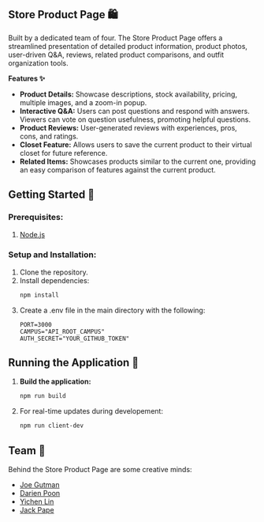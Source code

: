 ## Store Product Page 🛍️

Built by a dedicated team of four. The Store Product Page offers a streamlined presentation of detailed product information, product photos, user-driven Q&A, reviews, related product comparisons, and outfit organization tools.

**Features ✨**
- **Product Details:** Showcase descriptions, stock availability, pricing, multiple images, and a zoom-in popup.
- **Interactive Q&A:** Users can post questions and respond with answers. Viewers can vote on question usefulness, promoting helpful questions.
- **Product Reviews:** User-generated reviews with experiences, pros, cons, and ratings.
- **Closet Feature:** Allows users to save the current product to their virtual closet for future reference.
- **Related Items:** Showcases products similar to the current one, providing an easy comparison of features against the current product.


## Getting Started 🚀

### Prerequisites:
1. [Node.js](https://nodejs.org/en/download/)

### Setup and Installation:
1. Clone the repository.
2. Install dependencies:
   ```bash
   npm install
   ```
3. Create a .env file in the main directory with the following:
   ```
   PORT=3000
   CAMPUS="API_ROOT_CAMPUS"
   AUTH_SECRET="YOUR_GITHUB_TOKEN"
   ```

## Running the Application 🚀

1. **Build the application:**
   ```bash
   npm run build
   ```
2. For real-time updates during developement:
   ```bash
   npm run client-dev
   ```

## Team 👥

Behind the Store Product Page are some creative minds:

- [Joe Gutman](https://github.com/jddg5wa)
- [Darien Poon](https://github.com/darienpoon)
- [Yichen Lin](https://github.com/echenlin)
- [Jack Pape](https://github.com/RaccoonGem)
